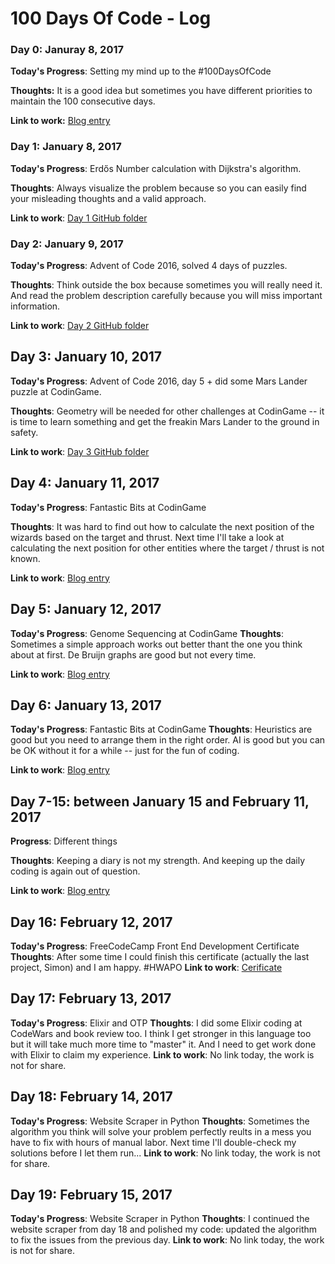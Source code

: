 # 100 Days Of Code - Log

### Day 0: Januray 8, 2017

**Today's Progress**: Setting my mind up to the #100DaysOfCode

**Thoughts:** It is a good idea but sometimes you have different priorities to maintain the 100 consecutive days.

**Link to work:** [Blog entry](https://hahamo.wordpress.com/2017/01/08/100-days-of-code-in-2017/)


### Day 1: January 8, 2017

**Today's Progress**: Erdős Number calculation with Dijkstra's algorithm.

**Thoughts**: Always visualize the problem because so you can easily find your misleading thoughts and a valid approach.

**Link to work**: [Day 1 GitHub folder](https://github.com/ghajba/100-days-of-code/blob/master/Day_1)

### Day 2: January 9, 2017

**Today's Progress**: Advent of Code 2016, solved 4 days of puzzles.

**Thoughts**: Think outside the box because sometimes you will really need it. And read the problem description carefully because you will miss important information.

**Link to work**: [Day 2 GitHub folder](https://github.com/ghajba/100-days-of-code/blob/master/Day_2)

## Day 3: January 10, 2017

**Today's Progress**: Advent of Code 2016, day 5 + did some Mars Lander puzzle at CodinGame.

**Thoughts**: Geometry will be needed for other challenges at CodinGame -- it is time to learn something and get the freakin Mars Lander to the ground in safety.

**Link to work**: [Day 3 GitHub folder](https://github.com/ghajba/100-days-of-code/blob/master/Day_3)

## Day 4: January 11, 2017

**Today's Progress**: Fantastic Bits at CodinGame

**Thoughts**: It was hard to find out how to calculate the next position of the wizards based on the target and thrust. Next time I'll take a look at calculating the next position for other entities where the target / thrust is not known.

**Link to work**: [Blog entry](https://hahamo.wordpress.com/2017/01/12/day-4-fantastic-bits/)

## Day 5: January 12, 2017

**Today's Progress**: Genome Sequencing at CodinGame
**Thoughts**: Sometimes a simple approach works out better thant the one you think about at first. De Bruijn graphs are good but not every time.

**Link to work**: [Blog entry](https://hahamo.wordpress.com/2017/01/13/day-5-genome-sequencing/)

## Day 6: January 13, 2017
**Today's Progress**: Fantastic Bits at CodinGame
**Thoughts**: Heuristics are good but you need to arrange them in the right order. AI is good but you can be OK without it for a while -- just for the fun of coding.

**Link to work**: [Blog entry](https://hahamo.wordpress.com/2017/01/14/day-6-fantastic-bits-again/)

## Day 7-15: between January 15 and February 11, 2017

**Progress**: Different things

**Thoughts**: Keeping a diary is not my strength. And keeping up the daily coding is again out of question.

**Link to work**: [Blog entry](https://hahamo.wordpress.com/2017/02/12/i-knew-it-right-at-the-start/)

## Day 16: February 12, 2017
**Today's Progress**: FreeCodeCamp Front End Development Certificate
**Thoughts**: After some time I could finish this certificate (actually the last project, Simon) and I am happy. #HWAPO
**Link to work**: [Cerificate](https://www.freecodecamp.com/ghajba/front-end-certification)

## Day 17: February 13, 2017
**Today's Progress**: Elixir and OTP
**Thoughts**: I did some Elixir coding at CodeWars and book review too. I think I get stronger in this language too but it will take much more time to "master" it. And I need to get work done with Elixir to claim my experience.
**Link to work**: No link today, the work is not for share.

## Day 18: February 14, 2017
**Today's Progress**: Website Scraper in Python
**Thoughts**: Sometimes the algorithm you think will solve your problem perfectly reults in a mess you have to fix with hours of manual labor. Next time I'll double-check my solutions before I let them run...
**Link to work**: No link today, the work is not for share.

## Day 19: February 15, 2017
**Today's Progress**: Website Scraper in Python
**Thoughts**: I continued the website scraper from day 18 and polished my code: updated the algorithm to fix the issues from the previous day. 
**Link to work**: No link today, the work is not for share.
